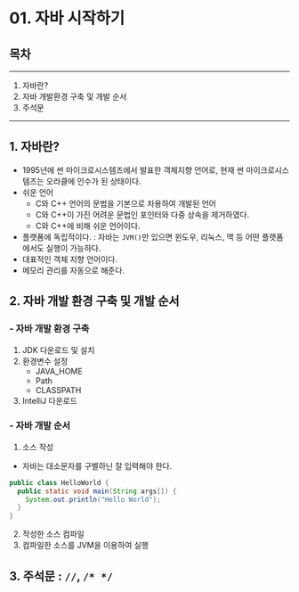# 01. 자바 시작하기
## 목차
---
1. 자바란?
2. 자바 개발환경 구축 및 개발 순서
3. 주석문
---
## 1. 자바란?
- 1995년에 썬 마이크로시스템즈에서 발표한 객체지향 언어로, 현재 썬 마이크로시스템즈는 오라클에 인수가 된 상태이다.
- 쉬운 언어
  - C와 C++ 언어의 문법을 기본으로 차용하여 개발된 언어
  - C와 C++이 가진 어려운 문법인 포인터와 다중 상속을 제거하였다.
  - C와 C++에 비해 쉬운 언어이다.
- 플랫폼에 독립적이다. : 자바는 ```JVM()```만 있으면 윈도우, 리눅스, 맥 등 어떤 플랫폼에서도 실행이 가능하다.
- 대표적인 객체 지향 언어이다.
- 메모리 관리를 자동으로 해준다.

## 2. 자바 개발 환경 구축 및 개발 순서
### - 자바 개발 환경 구축
1. JDK 다운로드 및 설치
2. 환경변수 설정
    - JAVA_HOME
    - Path
    - CLASSPATH
3. IntelliJ 다운로드

### - 자바 개발 순서
1. 소스 작성
  - 자바는 대소문자를 구별하닌 잘 입력해야 한다.
  ```java
  public class HelloWorld {
    public static void main(String args[]) {
      System.out.println("Hello World");
    }
  }
  ```
2. 작성한 소스 컴파일
3. 컴파일한 소스를 JVM을 이용하여 실행
## 3. 주석문 : ```//```, ```/* */```
